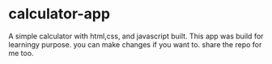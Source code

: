 # calculator-app
A simple calculator with html,css, and javascript built.
This app was build for learningy purpose. you can make changes if you want to.
share the repo for me too.
